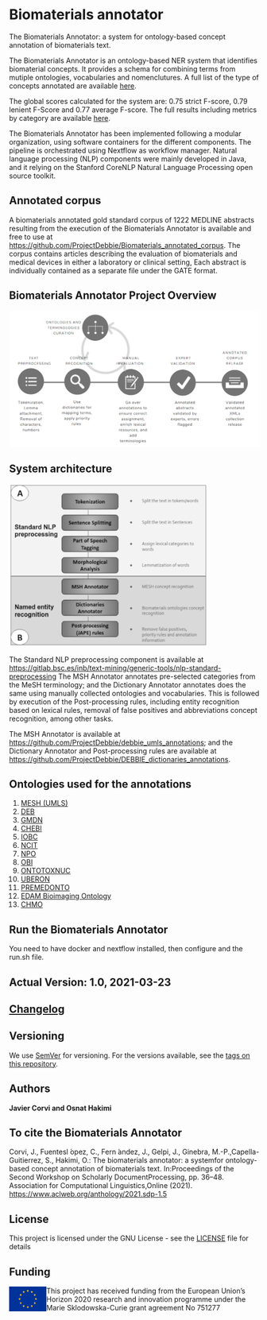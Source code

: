 # Biomaterials annotator
The Biomaterials Annotator: a system for ontology-based concept annotation of biomaterials text.

The Biomaterials Annotator is an ontology-based NER system that identifies biomaterial concepts. It provides a schema for combining terms from mutiple ontologies, vocabularies and nomenclutures. A full list of the type of concepts annotated are available [here](Data_model.csv). 

The global scores calculated for the system are:  0.75 strict F-score, 0.79 lenient F-Score and 0.77 average F-score. The full results including metrics by category are available [here](Biomaterials_Annotator_Performance.csv).

The Biomaterials Annotator has been implemented following a modular organization, using software containers for the different components. The pipeline is orchestrated using  Nextflow  as  workflow  manager. Natural language processing (NLP) components  were  mainly  developed  in Java, and it relying on the Stanford CoreNLP Natural Language Processing open source toolkit. 

## Annotated corpus
A biomaterials annotated gold standard corpus of 1222 MEDLINE abstracts resulting from the execution of the Biomaterials Annotator is available and free to use at https://github.com/ProjectDebbie/Biomaterials_annotated_corpus. The corpus contains articles describing the evaluation of biomaterials and medical devices in either a laboratory or clinical setting, 
Each abstract is individually contained as a separate file under the GATE format.

## Biomaterials Annotator Project Overview
![](Overview_Biomaterials_Annotator.png)

## System architecture
![](Annotator_structure.png)

The Standard NLP preprocessing component is available at https://gitlab.bsc.es/inb/text-mining/generic-tools/nlp-standard-preprocessing
The MSH Annotator annotates pre-selected categories from the MeSH terminology; and the Dictionary Annotator annotates does the same using manually collected ontologies and vocabularies. This is followed by execution of the Post-processing rules, including entity recognition based on lexical rules, removal of false positives and abbreviations concept recognition, among other tasks. 

The MSH Annotator is available at https://github.com/ProjectDebbie/debbie_umls_annotations; and the Dictionary Annotator and Post-processing rules are available at https://github.com/ProjectDebbie/DEBBIE_dictionaries_annotations. 

## Ontologies used for the annotations
1. [MESH (UMLS)](https://bioportal.bioontology.org/ontologies/MESH)
2. [DEB](https://bioportal.bioontology.org/ontologies/DEB)
3. [GMDN](https://www.gmdnagency.org/)
4. [CHEBI](https://bioportal.bioontology.org/ontologies/CHEBI)
5. [IOBC](https://bioportal.bioontology.org/ontologies/IOBC)
6. [NCIT](https://bioportal.bioontology.org/ontologies/NCIT)
7. [NPO](https://bioportal.bioontology.org/ontologies/NPO)
8. [OBI](https://bioportal.bioontology.org/ontologies/OBI)
9. [ONTOTOXNUC](https://bioportal.bioontology.org/ontologies/ONTOTOXNUC)
10. [UBERON](https://bioportal.bioontology.org/ontologies/UBERON)
11. [PREMEDONTO](https://bioportal.bioontology.org/ontologies/PREMEDONTO)
12. [EDAM Bioimaging Ontology](https://bioportal.bioontology.org/ontologies/EDAM-BIOIMAGING)
13. [CHMO](https://bioportal.bioontology.org/ontologies/CHMO)




## Run the Biomaterials Annotator 

You need to have docker and nextflow installed, then configure and the run.sh file.

## Actual Version: 1.0, 2021-03-23
## [Changelog](https://github.com/ProjectDebbie/Biomaterials_annotator/blob/master/CHANGELOG)


## Versioning

We use [SemVer](http://semver.org/) for versioning. For the versions available, see the [tags on this repository](https://github.com/ProjectDebbie/Biomaterials_annotator/tags).

## Authors

**Javier Corvi and Osnat Hakimi**

## To cite the Biomaterials Annotator
Corvi, J., Fuentesl ́opez, C., Fern ́andez, J., Gelpi, J., Ginebra, M.-P.,Capella-Guitierrez, S., Hakimi, O.: The biomaterials annotator: a systemfor ontology-based concept annotation of biomaterials text. In:Proceedings of the Second Workshop on Scholarly DocumentProcessing, pp. 36–48. Association for Computational Linguistics,Online (2021). https://www.aclweb.org/anthology/2021.sdp-1.5



## License

This project is licensed under the GNU License - see the [LICENSE](LICENSE) file for details

## Funding

<img align="left" width="75" height="50" src="eu_emblem.png"> This project has received funding from the European Union’s Horizon 2020 research and innovation programme under the Marie Sklodowska-Curie grant agreement No 751277
